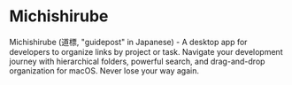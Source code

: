 # Michishirube
Michishirube (道標, "guidepost" in Japanese) - A desktop app for developers to organize links by project or task. Navigate your development journey with hierarchical folders, powerful search, and drag-and-drop organization for macOS. Never lose your way again.

